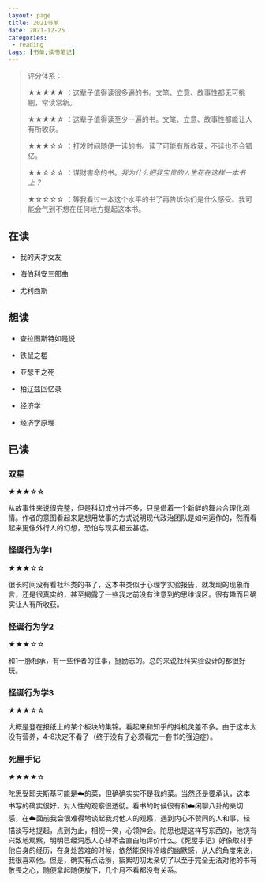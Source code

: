 ```yaml
---
layout: page
title: 2021书单
date: 2021-12-25
categories:
 - reading
tags: [书单,读书笔记]
---
```


> 评分体系：
> 
> ★★★★★ ：这辈子值得读很多遍的书。文笔、立意、故事性都无可挑剔，常读常新。
> 
> ★★★★☆ ：这辈子值得读至少一遍的书。文笔、立意、故事性都能让人有所收获。
> 
> ★★★☆☆ ：打发时间随便一读的书。读了可能有所收获，不读也不会错亿。
> 
> ★★☆☆☆ ：谋财害命的书。*我为什么把我宝贵的人生花在这样一本书上？*
> 
> ★☆☆☆☆ ：等我看过一本这个水平的书了再告诉你们是什么感受。我可能会气到不想在任何地方提起这本书。

## 在读

- 我的天才女友

- 海伯利安三部曲

- 尤利西斯

## 想读

- 查拉图斯特如是说

- 铁鼠之槛

- 亚瑟王之死

- 柏辽兹回忆录

- 经济学

- 经济学原理

## 已读

### 双星

★★★☆☆

从故事性来说很完整，但是科幻成分并不多，只是借着一个新鲜的舞台合理化剧情。作者的意图看起来是想用故事的方式说明现代政治团队是如何运作的，然而看起来更像外行人的幻想，恐怕与现实相去甚远。

### 怪诞行为学1

★★★☆☆

很长时间没有看社科类的书了，这本书类似于心理学实验报告，就发现的现象而言，还是很真实的，甚至揭露了一些我之前没有注意到的思维误区。很有趣而且确实让人有所收获。

### 怪诞行为学2

★★★☆☆

和1一脉相承，有一些作者的往事，挺励志的。总的来说社科实验设计的都很好玩。

### 怪诞行为学3

★★★☆☆

大概是登在报纸上的某个板块的集锦。看起来和知乎的抖机灵差不多。由于这本太没有营养，4-8决定不看了（终于没有了必须看完一套书的强迫症）。

### 死屋手记

★★★★☆

陀思妥耶夫斯基可能是☁️的菜，但确确实实不是我的菜。当然还是要承认，这本书写的确实很好，对人性的观察很透彻。看书的时候很有和☁️闲聊八卦的亲切感，在☁️面前我会很难得地谈起我对他人的观察，遇到内心不赞同的人和事，轻描淡写地提起，点到为止，相视一笑，心领神会。陀思也是这样写东西的，他饶有兴致地观察，明明已经洞悉人心却不会直白地评价什么。《死屋手记》好像取材于他自身的经历，在身处苦难的时候，依然能保持冷峻的幽默感，从人的角度来说，我很喜欢他。但是，确实有点话痨，絮絮叨叨太亲切了以至于完全无法对他的书有敬畏之心，随便拿起随便放下，几个月不看都没有关系。

